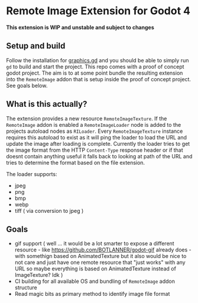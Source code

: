 # Remote Image Extension for Godot 4

**This extension is WIP and unstable and subject to changes**

## Setup and build

Follow the installation for [graphics.gd](https://github.com/grow-graphics/gd) and you should be able to simply run `gd` to build and start the project. This repo comes with a proof of concept godot project. The aim is to at some point bundle the resulting extension into the `RemoteImage` addon that is setup inside the proof of concept project.\
See goals below.

## What is this actually?

The extension provides a new resource `RemoteImageTexture`.
If the `RemoteImage` addon is enabled a `RemoteImageLoader` node is added to the projects autoload nodes as `RILoader`. Every `RemoteImageTexture` instance requires this autoload to exist as it will ping the loader to load the URL and update the image after loading is complete.
Currently the loader tries to get the image format from the HTTP `Content-Type` response header or if that doesnt contain anything useful it falls back to looking at path of the URL and tries to determine the format based on the file extension.

The loader supports:

* jpeg
* png
* bmp
* webp
* tiff ( via conversion to jpeg )

## Goals

* gif support ( well ... it would be a lot smarter to expose a different resource - like https://github.com/BOTLANNER/godot-gif already does - with somethign based on AnimatedTexture but it also would be nice to not care and just have one remote resource that "just works" with any URL so maybe everything is based on AnimatedTexture instead of ImageTexture? Idk )
* CI building for all available OS and bundling of `RemoteImage` addon structure
* Read magic bits as primary method to identify image file format